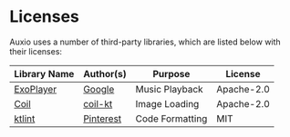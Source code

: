 # Licenses
Auxio uses a number of third-party libraries, which are listed below with their licenses:

| Library Name | Author(s) | Purpose | License |
|--------------|-----------|---------|---------|
| [ExoPlayer](https://github.com/google/ExoPlayer) | [Google](https://github.com/google) | Music Playback | Apache-2.0 |
| [Coil](https://github.com/coil-kt/coil) | [coil-kt](https://github.com/coil-kt) | Image Loading | Apache-2.0 |
| [ktlint](https://github.com/pinterest/ktlint) | [Pinterest](https://github.com/pinterest) | Code Formatting | MIT |
